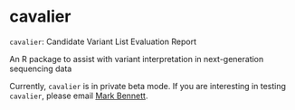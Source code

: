 # cavalier
`cavalier`: Candidate Variant List Evaluation Report

An R package to assist with variant interpretation in next-generation sequencing data

Currently, `cavalier` is in private beta mode. If you are interesting in testing `cavalier`, please email [Mark Bennett](mailto:mark.bennett@wehi.edu.au).
